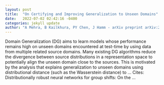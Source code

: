 ```yaml
---
layout: post
title:  "On Certifying and Improving Generalization to Unseen Domains"
date:   2022-07-02 02:42:16 -0400
categories: jekyll update
author: "A Mehra, B Kailkhura, PY Chen, J Hamm - arXiv preprint arXiv:2206.12364, 2022"
---
```

Domain Generalization (DG) aims to learn models whose performance remains high on unseen domains encountered at test-time by using data from multiple related source domains. Many existing DG algorithms reduce the divergence between source distributions in a representation space to potentially align the unseen domain close to the sources. This is motivated by the analysis that explains generalization to unseen domains using distributional distance (such as the Wasserstein distance) to …
Cites: ‪Distributionally robust neural networks for group shifts: On the …‬  